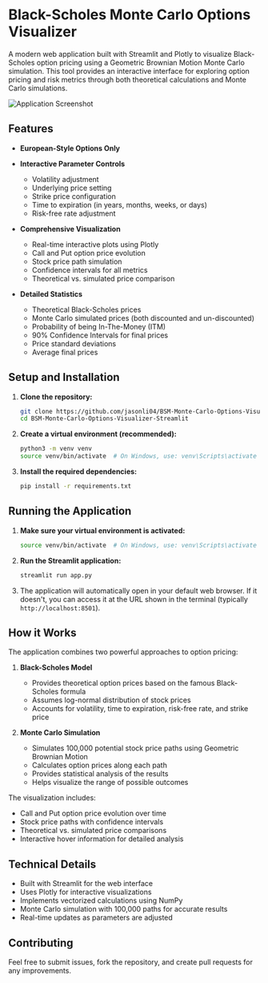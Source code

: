 # Black-Scholes Monte Carlo Options Visualizer

A modern web application built with Streamlit and Plotly to visualize Black-Scholes option pricing using a Geometric Brownian Motion Monte Carlo simulation. This tool provides an interactive interface for exploring option pricing and risk metrics through both theoretical calculations and Monte Carlo simulations.

![Application Screenshot](https://github.com/user-attachments/assets/0770eb5e-6f72-4553-ab54-01f0ade97b51)

## Features

* **European-Style Options Only**
* **Interactive Parameter Controls**
  * Volatility adjustment
  * Underlying price setting
  * Strike price configuration
  * Time to expiration (in years, months, weeks, or days)
  * Risk-free rate adjustment

* **Comprehensive Visualization**
  * Real-time interactive plots using Plotly
  * Call and Put option price evolution
  * Stock price path simulation
  * Confidence intervals for all metrics
  * Theoretical vs. simulated price comparison

* **Detailed Statistics**
  * Theoretical Black-Scholes prices
  * Monte Carlo simulated prices (both discounted and un-discounted)
  * Probability of being In-The-Money (ITM)
  * 90% Confidence Intervals for final prices
  * Price standard deviations
  * Average final prices

## Setup and Installation

1. **Clone the repository:**
   ```bash
   git clone https://github.com/jasonli04/BSM-Monte-Carlo-Options-Visualizer-Streamlit
   cd BSM-Monte-Carlo-Options-Visualizer-Streamlit
   ```

2. **Create a virtual environment (recommended):**
   ```bash
   python3 -m venv venv
   source venv/bin/activate  # On Windows, use: venv\Scripts\activate
   ```

3. **Install the required dependencies:**
   ```bash
   pip install -r requirements.txt
   ```

## Running the Application

1. **Make sure your virtual environment is activated:**
   ```bash
   source venv/bin/activate  # On Windows, use: venv\Scripts\activate
   ```

2. **Run the Streamlit application:**
   ```bash
   streamlit run app.py
   ```

3. The application will automatically open in your default web browser. If it doesn't, you can access it at the URL shown in the terminal (typically `http://localhost:8501`).

## How it Works

The application combines two powerful approaches to option pricing:

1. **Black-Scholes Model**
   * Provides theoretical option prices based on the famous Black-Scholes formula
   * Assumes log-normal distribution of stock prices
   * Accounts for volatility, time to expiration, risk-free rate, and strike price

2. **Monte Carlo Simulation**
   * Simulates 100,000 potential stock price paths using Geometric Brownian Motion
   * Calculates option prices along each path
   * Provides statistical analysis of the results
   * Helps visualize the range of possible outcomes

The visualization includes:
* Call and Put option price evolution over time
* Stock price paths with confidence intervals
* Theoretical vs. simulated price comparisons
* Interactive hover information for detailed analysis

## Technical Details

* Built with Streamlit for the web interface
* Uses Plotly for interactive visualizations
* Implements vectorized calculations using NumPy
* Monte Carlo simulation with 100,000 paths for accurate results
* Real-time updates as parameters are adjusted

## Contributing

Feel free to submit issues, fork the repository, and create pull requests for any improvements.
